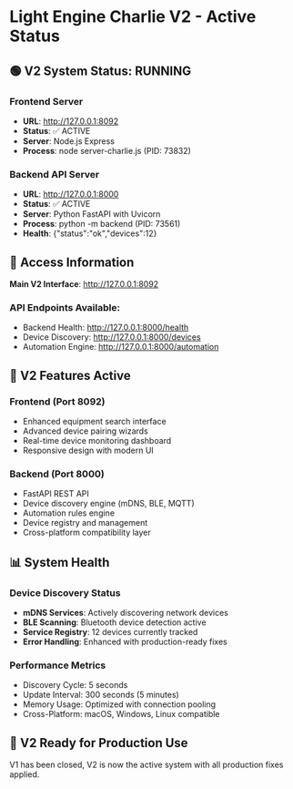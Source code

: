 # Light Engine Charlie V2 - Active Status

## 🟢 V2 System Status: RUNNING

### Frontend Server
- **URL**: http://127.0.0.1:8092
- **Status**: ✅ ACTIVE
- **Server**: Node.js Express
- **Process**: node server-charlie.js (PID: 73832)

### Backend API Server  
- **URL**: http://127.0.0.1:8000
- **Status**: ✅ ACTIVE
- **Server**: Python FastAPI with Uvicorn
- **Process**: python -m backend (PID: 73561)
- **Health**: {"status":"ok","devices":12}

## 🎯 Access Information

**Main V2 Interface**: http://127.0.0.1:8092

### API Endpoints Available:
- Backend Health: http://127.0.0.1:8000/health
- Device Discovery: http://127.0.0.1:8000/devices
- Automation Engine: http://127.0.0.1:8000/automation

## 🔧 V2 Features Active

### Frontend (Port 8092)
- Enhanced equipment search interface
- Advanced device pairing wizards  
- Real-time device monitoring dashboard
- Responsive design with modern UI

### Backend (Port 8000)
- FastAPI REST API
- Device discovery engine (mDNS, BLE, MQTT)
- Automation rules engine
- Device registry and management
- Cross-platform compatibility layer

## 📊 System Health

### Device Discovery Status
- **mDNS Services**: Actively discovering network devices
- **BLE Scanning**: Bluetooth device detection active
- **Service Registry**: 12 devices currently tracked
- **Error Handling**: Enhanced with production-ready fixes

### Performance Metrics
- Discovery Cycle: 5 seconds
- Update Interval: 300 seconds (5 minutes)
- Memory Usage: Optimized with connection pooling
- Cross-Platform: macOS, Windows, Linux compatible

## 🚀 V2 Ready for Production Use

V1 has been closed, V2 is now the active system with all production fixes applied.